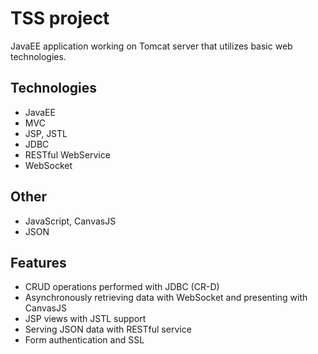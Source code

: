 # TSS project
JavaEE application working on Tomcat server that utilizes basic web technologies.
## Technologies
* JavaEE
* MVC
* JSP, JSTL
* JDBC
* RESTful WebService
* WebSocket
## Other
* JavaScript, CanvasJS
* JSON
## Features
* CRUD operations performed with JDBC (CR-D)
* Asynchronously retrieving data with WebSocket and presenting with CanvasJS
* JSP views with JSTL support
* Serving JSON data with RESTful service
* Form authentication and SSL
